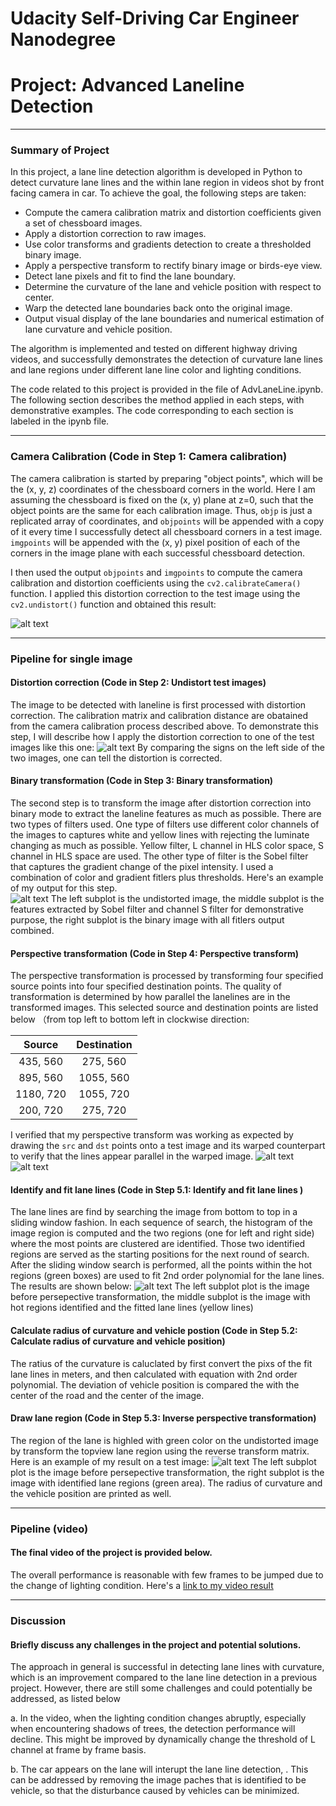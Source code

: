 # Udacity Self-Driving Car Engineer Nanodegree
# Project: Advanced Laneline Detection
---

### Summary of Project
In this project, a lane line detection algorithm is developed in Python to detect curvature lane lines and the within lane region in videos shot by front facing camera in car. To achieve the goal, the following steps are taken:

* Compute the camera calibration matrix and distortion coefficients given a set of chessboard images.
* Apply a distortion correction to raw images.
* Use color transforms and gradients detection to create a thresholded binary image.
* Apply a perspective transform to rectify binary image or birds-eye view.
* Detect lane pixels and fit to find the lane boundary.
* Determine the curvature of the lane and vehicle position with respect to center.
* Warp the detected lane boundaries back onto the original image.
* Output visual display of the lane boundaries and numerical estimation of lane curvature and vehicle position.

The algorithm is implemented and tested on different highway driving videos, and successfully demonstrates the detection of curvature lane lines and lane regions under different lane line color and lighting conditions.

The code related to this project is provided in the file of AdvLaneLine.ipynb. The following section describes the method applied in each steps, with demonstrative examples. The code corresponding to each section is labeled in the ipynb file. 

---

### Camera Calibration (Code in Step 1: Camera calibration)

The camera calibration is started by preparing "object points", which will be the (x, y, z) coordinates of the chessboard corners in the world. Here I am assuming the chessboard is fixed on the (x, y) plane at z=0, such that the object points are the same for each calibration image.  Thus, `objp` is just a replicated array of coordinates, and `objpoints` will be appended with a copy of it every time I successfully detect all chessboard corners in a test image.  `imgpoints` will be appended with the (x, y) pixel position of each of the corners in the image plane with each successful chessboard detection.  

I then used the output `objpoints` and `imgpoints` to compute the camera calibration and distortion coefficients using the `cv2.calibrateCamera()` function.  I applied this distortion correction to the test image using the `cv2.undistort()` function and obtained this result: 

![alt text](https://github.com/davidsky900/SelfDrivingCar-AdvancedLanelineDetection/blob/master/output_images/undistort10.png)

---

### Pipeline for single image

#### Distortion correction (Code in Step 2: Undistort test images)
The image to be detected with laneline is first processed with distortion correction. The calibration matrix and calibration distance are obatained from the camera calibration process described above. To demonstrate this step, I will describe how I apply the distortion correction to one of the test images like this one:
![alt text](https://github.com/davidsky900/SelfDrivingCar-AdvancedLanelineDetection/blob/master/output_images/undistortTest3.png)
By comparing the signs on the left side of the two images, one can tell the distortion is corrected. 

#### Binary transformation (Code in Step 3: Binary transformation)
The second step is to transform the image after distortion correction into binary mode to extract the laneline features as much as possible. There are two types of filters used. One type of filters use different color channels of the images to captures white and yellow lines with rejecting the luminate changing as much as possible. Yellow filter, L channel in HLS color space, S channel in HLS space are used. The other type of filter is the Sobel filter that captures the gradient change of the pixel intensity. I used a combination of color and gradient fitlers plus thresholds.  Here's an example of my output for this step.  
![alt text](https://github.com/davidsky900/SelfDrivingCar-AdvancedLanelineDetection/blob/master/output_images/binaryTransform6.png)
The left subplot is the undistorted image, the middle subplot is the features extracted by Sobel filter and channel S filter for demonstrative purpose, the right subplot is the binary image with all fitlers output combined.

#### Perspective transformation (Code in Step 4: Perspective transform)
The perspective transformation is processed by transforming four specified source points into four specified destination points. The quality of transformation is determined by how parallel the lanelines are in the transformed images. 
This selected source and destination points are listed below （from top left to bottom left in clockwise direction:

| Source        | Destination   | 
|:-------------:|:-------------:| 
| 435, 560      | 275, 560        | 
| 895, 560      | 1055, 560      |
| 1180, 720     | 1055, 720      |
| 200, 720      | 275, 720        |

I verified that my perspective transform was working as expected by drawing the `src` and `dst` points onto a test image and its warped counterpart to verify that the lines appear parallel in the warped image.
![alt text](https://github.com/davidsky900/SelfDrivingCar-AdvancedLanelineDetection/blob/master/output_images/perspectTransform0.png)
![alt text](https://github.com/davidsky900/SelfDrivingCar-AdvancedLanelineDetection/blob/master/output_images/perspectTransform5.png)

#### Identify and fit lane lines (Code in Step 5.1: Identify and fit lane lines )
The lane lines are find by searching the image from bottom to top in a sliding window fashion. In each sequence of search, the histogram of the image region is computed and the two regions (one for left and right side) where the most points are clustered are identified. Those two identified regions are served as the starting positions for the next round of search. After the sliding window search is performed, all the points within the hot regions (green boxes) are used to fit 2nd order polynomial for the lane lines. The results are shown below: 
![alt text](https://github.com/davidsky900/SelfDrivingCar-AdvancedLanelineDetection/blob/master/output_images/lanelineDetection4.png)
The left subplot plot is the image before persepective transformation, the middle subplot is the image with hot regions identified and the fitted lane lines (yellow lines)

#### Calculate radius of curvature and vehicle postion (Code in Step 5.2: Calculate radius of curvature and vehicle position)
The ratius of the curvature is caluclated by first convert the pixs of the fit lane lines in meters, and then calculated with equation with 2nd order polynomial. The deviation of vehicle position is compared the with the center of the road and the center of the image. 

#### Draw lane region (Code in Step 5.3: Inverse perspective transformation)
The region of the lane is highled with green color on the undistorted image by transform the topview lane region using the reverse transform matrix.  Here is an example of my result on a test image:
![alt text](https://github.com/davidsky900/SelfDrivingCar-AdvancedLanelineDetection/blob/master/output_images/lanelineDetection5.png)
The left subplot plot is the image before persepective transformation, the right subplot is the image with identified lane regions (green area). The radius of curvature and the vehicle position are printed as well.

---

### Pipeline (video)

#### The final video of the project is provided below. 
The overall performance is reasonable with few frames to be jumped due to the change of lighting condition. Here's a [link to my video result](https://github.com/davidsky900/SelfDrivingCar-AdvancedLanelineDetection/blob/master/output_videos/video1_out.mp4)

---

### Discussion

#### Briefly discuss any challenges in the project and potential solutions. 
The approach in general is successful in detecting lane lines with curvature, which is an improvement compared to the lane line detection in a previous project. However, there are still some challenges and could potentially be addressed, as listed below

a. In the video, when the lighting condition changes abruptly, especially when encountering shadows of trees, the detection performance will decline. This might be improved by dynamically change the threshold of L channel at frame by frame basis. 

b. The car appears on the lane will interupt the lane line detection, . This can be addressed by removing the image paches that is identified to be vehicle, so that the disturbance caused by vehicles can be minimized.
